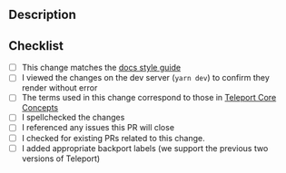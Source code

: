## Description

<!-- Describe the changes made in this PR -->

## Checklist
- [ ] This change matches the [docs style guide](https://goteleport.com/docs/contributing/documentation/style-guide/)
- [ ] I viewed the changes on the dev server (`yarn dev`) to confirm they render without error
- [ ] The terms used in this change correspond to those in [Teleport Core Concepts](https://goteleport.com/docs/core-concepts)
- [ ] I spellchecked the changes
- [ ] I referenced any issues this PR will close
- [ ] I checked for existing PRs related to this change.
- [ ] I added appropriate backport labels (we support the previous two versions of Teleport)
